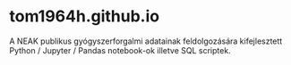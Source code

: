 # tom1964h.github.io
A NEAK publikus gyógyszerforgalmi adatainak feldolgozására kifejlesztett Python / Jupyter / Pandas notebook-ok illetve SQL scriptek.
